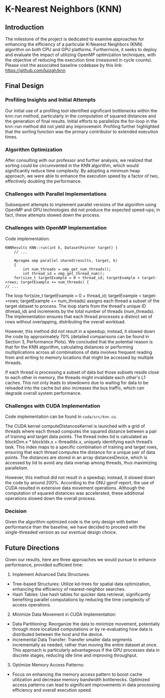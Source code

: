 # K-Nearest Neighbors (KNN) 

## Introduction

The milestone of the project is dedicated to examine approaches for enhancing the efficiency of a particular K-Nearest Neighbors (KNN) algorithm on both CPU and GPU platforms. Furthermore, it seeks to deploy and evaluate the impact of utilizing OpenMP optimization techniques, with the objective of reducing the execution time (measured in cycle counts). 
Please visit the associated baseline codebase by this link: https://github.com/luizgh/knn

## Final Design

### Profiling Insights and Initial Attempts

Our initial use of a profiling tool identified significant bottlenecks within the knn::run method, particularly in the computation of squared distances and the generation of final results. Initial efforts to parallelize the for-loop in the knn::run method did not yield any improvement. Profiling further highlighted that the sorting function was the primary contributor to extended execution times.

### Algorithm Optimization

After consulting with our professor and further analysis, we realized that sorting could be circumvented in the KNN algorithm, which would significantly reduce time complexity. By adopting a minimum heap approach, we were able to enhance the execution speed by a factor of two, effectively doubling the performance.

### Challenges with Parallel Implementations

Subsequent attempts to implement parallel versions of the algorithm using OpenMP and GPU technologies did not produce the expected speed-ups; in fact, these attempts slowed down the process. 

### Challenges with OpenMP Implementation
Code implementation:

```
KNNResults KNN::run(int k, DatasetPointer target) {
	// ...

	#pragma omp parallel shared(results, target, k)
	{
		int num_threads = omp_get_num_threads();
    	int thread_id = omp_get_thread_num();
	for(size_t targetExample = 0 + thread_id; targetExample < target->rows; targetExample += num_threads) {
// ...

```
The loop for(size_t targetExample = 0 + thread_id; targetExample < target->rows; targetExample += num_threads) assigns each thread a subset of the target dataset to process. The loop starts from the thread's unique ID (thread_id) and increments by the total number of threads (num_threads). The implementation ensures that each thread processes a distinct set of rows without overlapping, distributing the overall workload.

However, this method did not result in a speedup; instead, it slowed down the code by approximately 70% (detailed comparisons can be found in Section 3, Performance Plots). We concluded that the potential reason is that for the KNN algorithm, calculating distances or performing multiplications across all combinations of data involves frequent reading from and writing to memory locations that might be accessed by multiple threads. 

If each thread is processing a subset of data but those subsets reside close to each other in memory, the threads might invalidate each other's L1 caches. This not only leads to slowdowns due to waiting for data to be reloaded into the cache but also increases the bus traffic, which can degrade overall system performance.

### Challenges with CUDA Implementation
Code implementation can be found in `cuda/src/knn.cu`.

The CUDA kernel computeDistancesKernel is launched with a grid of threads where each thread computes the squared distance between a pair of training and target data points. The thread index tid is calculated as blockDim.x * blockIdx.x + threadIdx.x, uniquely identifying each thread’s task. This index maps to a specific combination of training and target rows, ensuring that each thread computes the distance for a unique pair of data points. The distances are stored in an array distancesDevice, which is accessed by tid to avoid any data overlap among threads, thus maximizing parallelism.

However, this method did not result in a speedup; instead, it slowed down the code by around 200%. According to the GNU gprof report, the use of CUDA resulted in extensive data movement operations. Although the computation of squared distances was accelerated, these additional operations slowed down the overall process. 

### Decision

Given the algorithm-optimized code is the only design with better performance than the baseline, we have decided to proceed with the single-threaded version as our eventual design choice. 

## Future Directions

Given our results, here are three approaches we would pursue to enhance performance, provided sufficient time:

1. Implement Advanced Data Structures:
  - Tree-based Structures: Utilize kd-trees for spatial data optimization, enhancing the efficiency of nearest-neighbor searches.
  - Hash Tables: Use hash tables for quicker data retrieval, significantly benefiting parallel computations by reducing the time complexity of access operations.
2. Minimize Data Movement in CUDA Implementation:
  - Data Partitioning: Reorganize the data to minimize movement, potentially through more localized computations or by re-evaluating how data is distributed between the host and the device.
  - Incremental Data Transfer: Transfer smaller data segments incrementally as needed, rather than moving the entire dataset at once. This approach is particularly advantageous if the GPU processes data in discrete stages, reducing idle time and improving throughput.
3. Optimize Memory Access Patterns:
  - Focus on enhancing the memory access pattern to boost cache utilization and decrease memory bandwidth bottlenecks. Optimized access patterns can lead to significant improvements in data processing efficiency and overall execution speed.

